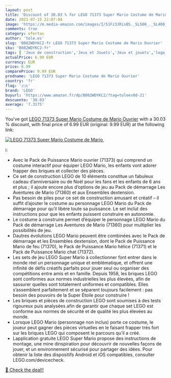 ```yaml
---
layout: post
title: 'Discount of 30.03 % for LEGO 71373 Super Mario Costume de Mario '
date: 2021-07-15 22:07:04
image: 'https://m.media-amazon.com/images/I/51Fz3JRisBS._SL500_._SL400_.jpg'
comments: true
category: ofertas
author: 'tole.es'
slug: 'B082WDYKC2-fr LEGO 71373 Super Mario Costume de Mario Ouvrier'
sku: 'B082WDYKC2-fr'
tags: [ 'Jeux de construction','Jeux et Jouets','Jeux et jouets','lego', ]
actualPrice: 6.99 EUR
currency: EUR
price: 6.99
comparePrice: 9.99 EUR
prodname: 'LEGO 71373 Super Mario Costume de Mario Ouvrier'
country: 'fr'
flag: '🇫🇷'
brand: 'LEGO'
buyurl: 'https://www.amazon.fr/dp/B082WDYKC2/?tag=tolees0d-21'
descuento: '30.03'
average: '7.3175'
---
```


You've got [LEGO 71373 Super Mario Costume de Mario Ouvrier](https://www.amazon.fr/dp/B082WDYKC2/?tag=tolees0d-21) with a  30.03 % discount, with final price of 6.99 EUR (original: 9.99 EUR) at the following link:

[![LEGO 71373 Super Mario Costume de Mario ](https://m.media-amazon.com/images/I/51Fz3JRisBS._SL500_._SL400_.jpg)](https://www.amazon.fr/dp/B082WDYKC2/?tag=tolees0d-21)

ℹ️:

- Avec le Pack de Puissance Mario ouvrier (71373) qui comprend un costume interactif pour équiper LEGO Mario, les enfants vont adorer frapper des briques et collecter des pièces.
- Ce set de construction LEGO de 10 éléments constitue un fabuleux cadeau d’anniversaire ou de Noël pour les fans et les enfants de 6 ans et plus ; il ajoute encore plus d’options de jeu au Pack de démarrage Les Aventures de Mario (71360) et aux Ensembles dextension.
- Pas besoin de piles pour ce set de construction amusant et créatif – il suffit d’ajouter le costume au personnage LEGO Mario du Pack de démarrage pour qu’il libère toute sa puissance. Le set inclut des instructions pour que les enfants puissent construire en autonomie.
- Le costume à construire permet d’équiper le personnage LEGO Mario du Pack de démarrage Les Aventures de Mario (71360) pour multiplier les possibilités de jeu.
- Dautres évolutions LEGO Mario peuvent être combinées avec le Pack de démarrage et les Ensembles dextension, dont le Pack de Puissance Mario de feu (71370), le Pack de Puissance Mario hélice (71371) et le Pack de Puissance Mario chat (71372).
- Les sets de jeu LEGO Super Mario à collectionner font entrer dans le monde réel un personnage unique et emblématique, et offrent une infinité de défis créatifs parfaits pour jouer seul ou organiser des compétitions entre amis et en famille. Depuis 1958, les briques LEGO sont conformes aux normes industrielles les plus élevées, afin de sassurer quelles sont totalement uniformes et compatibles. Elles s’assemblent parfaitement et se séparent toujours facilement : pas besoin des pouvoirs de la Super Étoile pour construire !
- Les briques et pièces de construction LEGO sont soumises à des tests rigoureux puis analysées afin de garantir que chaque set LEGO est conforme aux normes de sécurité et de qualité les plus élevées au monde.
- Lorsque LEGO Mario (personnage non inclus) porte ce costume, le joueur peut gagner des pièces virtuelles en le faisant frapper très fort sur les briques LEGO qui composent le parcours qu’il a créé.
- Lapplication gratuite LEGO Super Mario propose des instructions de montage, une mine dinspiration pour découvrir de nouvelles façons de jouer, et un environnement sécurisé pour partager des idées. Pour obtenir la liste des dispositifs Android et iOS compatibles, consulter LEGO.com/devicecheck.

[🛒 Check the deal!!](https://www.amazon.fr/dp/B082WDYKC2/?tag=tolees0d-21)
